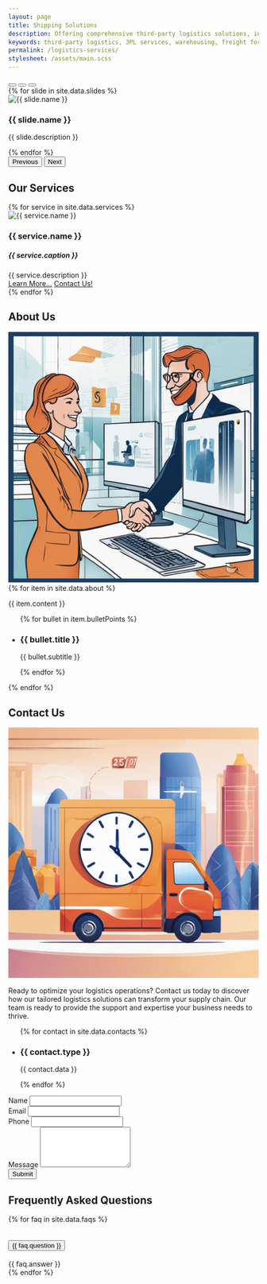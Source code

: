 ```yaml
---
layout: page
title: Shipping Solutions
description: Offering comprehensive third-party logistics solutions, including warehousing, freight forwarding, and supply chain management.
keywords: third-party logistics, 3PL services, warehousing, freight forwarding, supply chain management
permalink: /logistics-services/
stylesheet: /assets/main.scss
---
```

<!-- Overview -->
<div class="container">
    <div class="row justify-content-center">
        <div class="col-md-8">
            <div id="overviewCarousel" class="carousel slide" data-bs-ride="carousel">
                <!-- Indicators -->
                <div class="carousel-indicators">
                    <button type="button" data-bs-target="#overviewCarousel" data-bs-slide-to="0" class="active" aria-current="true" aria-label="Slide 1"></button>
                    <button type="button" data-bs-target="#overviewCarousel" data-bs-slide-to="1" aria-label="Slide 2"></button>
                    <button type="button" data-bs-target="#overviewCarousel" data-bs-slide-to="2" aria-label="Slide 3"></button>
                </div>
                <!-- Slides -->
                <div class="carousel-inner">
                    {% for slide in site.data.slides %}
                    <div class="carousel-item {% if forloop.first %}active{% endif %}">
                        <div class="ratio ratio-1x1">
                            <img src="{{ slide.image }}" class="img-fluid rounded mx-auto d-block" alt="{{ slide.name }}">
                        </div>
                        <div class="carousel-caption fs-4-fluid bg-black opacity-75">
                            <h3>{{ slide.name }}</h3>
                            <p>{{ slide.description }}</p>
                        </div>
                    </div>
                    {% endfor %}
                </div>
                <!-- Controls -->
                <button class="carousel-control-prev" type="button" data-bs-target="#overviewCarousel" data-bs-slide="prev">
                    <span class="carousel-control-prev-icon" aria-hidden="true"></span>
                    <span class="visually-hidden">Previous</span>
                </button>
                <button class="carousel-control-next" type="button" data-bs-target="#overviewCarousel" data-bs-slide="next">
                    <span class="carousel-control-next-icon" aria-hidden="true"></span>
                    <span class="visually-hidden">Next</span>
                </button>
            </div>
        </div>    
    </div>
</div>

<!-- Services -->
<section id="services">
    <div class="container">
        <h2 class="text-center mt-5 mb-3">Our Services</h2>
        <div class="row row-cols-1 row-cols-sm-1 row-cols-md-3 gy-3 g-md-2">
            {% for service in site.data.services %}
            <div class="col">
                <div class="card" id="{{ service.id }}">
                    <img src="{{ service.image }}" class="card-img-top" alt="{{ service.name }}">
                    <div class="card-body">
                        <h3 class="card-title">{{ service.name }}</h3>
                        <h5 class="card-subtitle text-body-secondary mb-2">{{ service.caption }}</h5>
                        <div class="card-text">{{ service.description }}</div>
                    </div>
                    <div class="card-footer">
                        <div class="d-flex justify-content-between">
                            <a href="#" class="btn btn-primary">Learn More...</a>
                            <a href="#contact" class="btn btn-secondary">Contact Us!</a>
                        </div>
                    </div>
                </div>
            </div>
            {% endfor %}
        </div>
    </div>
</section>

<!-- About -->
<section id="about">
    <div class="container">
        <h2 class="text-center mt-5 mb-3">About Us</h2>
        <div class="row gy-2">
            <div class="col-md-6">
                <img src="\assets\images\shipping\customer-service-3.png" alt="About us" class="img-fluid rounded">
            </div>
            <div class="col-md-6">
                {% for item in site.data.about %}
                <p class="fs-5">{{ item.content }}</p>
                <ul class="list-group list-group-flush">
                    {% for bullet in item.bulletPoints %}
                    <li class="list-group-item fs-3 border border-0">
                        <div class="row row-cols-auto">
                            <div class="col">
                                <!-- Icon -->
                                <i class="{{ bullet.icon }}"></i>
                            </div>
                            <div class="col">
                                <!-- Content -->
                                <h3>{{ bullet.title }}</h3>
                                <p class="text-body-secondary fs-5">{{ bullet.subtitle }}</p>
                            </div>
                        </div>
                    </li>
                    {% endfor %}
                </ul>
                {% endfor %}
            </div>
        </div>
    </div>
</section>

<!--- Contact -->
<section id="contact">
    <div class="container">
        <h2 class="text-center mt-5 mb-3">Contact Us</h2>
        <div class="row gy-2">
            <div class="col-md-6 order-md-1 order-first">
                <div class="card border border-0">
                    <img src="\assets\images\shipping\expedited-shipping-2.png" alt="Expedited Shipping" class="card-img opacity-50">
                    <div class="card-img-overlay">
                        <div class="card-text">
                            <p class="fs-5-fluid">Ready to optimize your logistics operations? Contact us today to discover how our tailored logistics solutions can transform your supply chain. Our team is ready to provide the support and expertise your business needs to thrive.</p>
                        </div>
                        <div class="card-text">
                            <ul class="list-group">
                                {% for contact in site.data.contacts %}
                                <li class="list-group-item bg-transparent fs-3-fluid border border-0">
                                    <div class="row row-cols-auto">
                                        <div class="col">
                                            <!-- Icon -->
                                            <i class="{{ contact.icon }}"></i>
                                        </div>
                                        <div class="col">
                                            <!-- Content -->
                                            <h3>{{ contact.type }}</h3>
                                            <p class="text-body-secondary fs-5-fluid">{{ contact.data }}</p>
                                        </div>
                                    </div>
                                </li>
                                {% endfor %}
                            </ul>
                        </div>
                    </div>
                </div>
            </div>
            <div class="col-md-6 order-md-0 order-last">
                <form>
                    <div class="mb-3">
                        <label for="name" class="form-label">Name</label>
                        <input type="text" class="form-control" id="name" required data-bs-toggle="tooltip" data-bs-placement="bottom" data-bs-custom-class="tooltip-info" data-bs-title="Enter your first and last name.">
                    </div>
                    <div class="mb-3">
                        <label for="email" class="form-label">Email</label>
                        <input type="email" class="form-control" id="email" required data-bs-toggle="tooltip" data-bs-placement="bottom" data-bs-custom-class="tooltip-info" data-bs-title="Enter your email address.">
                    </div>
                    <div class="mb-3">
                        <label for="phone" class="form-label">Phone</label>
                        <input type="tel" class="form-control" id="phone" required data-bs-toggle="tooltip" data-bs-placement="bottom" data-bs-custom-class="tooltip-info" data-bs-title="Enter your phone number.">
                    </div>
                    <div class="mb-3">
                        <label for="message" class="form-label">Message</label>
                        <textarea class="form-control" id="message" rows="5" required data-bs-toggle="tooltip" data-bs-placement="bottom" data-bs-custom-class="tooltip-info" data-bs-title="Enter a brief description and any additional details."></textarea>
                    </div>
                    <button type="submit" class="btn btn-primary">Submit</button>
                </form>
            </div>
        </div>
    </div>
</section>

<!-- FAQs -->
<section id="faq">
    <div class="container">
        <h2 class="text-center mt-5 mb-3">Frequently Asked Questions</h2>
        <div class="accordion" id="faqAccordion">
            {% for faq in site.data.faqs %}
            <div class="accordion-item">
                <h2 class="accordion-header" id="{{ faq.headingId }}">
                    <button class="accordion-button" type="button" data-bs-toggle="collapse" data-bs-target="#{{ faq.collapseId }}" aria-expanded="true" aria-controls="{{ faq.collapseId }}">
                        {{ faq.question }}
                    </button>
                </h2>
                <div id="{{ faq.collapseId }}" class="accordion-collapse collapse show" aria-labelledby="{{ faq.headingId }}" data-bs-parent="#faqAccordion">
                    <div class="accordion-body">
                        {{ faq.answer }}
                    </div>
                </div>
            </div>
            {% endfor %}
        </div>
    </div>
</section>
